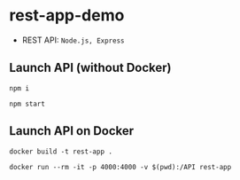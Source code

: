 # rest-app-demo

* REST API: `Node.js, Express`

## Launch API (without Docker)

`npm i`

`npm start`

## Launch API on Docker

`docker build -t rest-app .`

`docker run --rm -it -p 4000:4000 -v $(pwd):/API rest-app`
